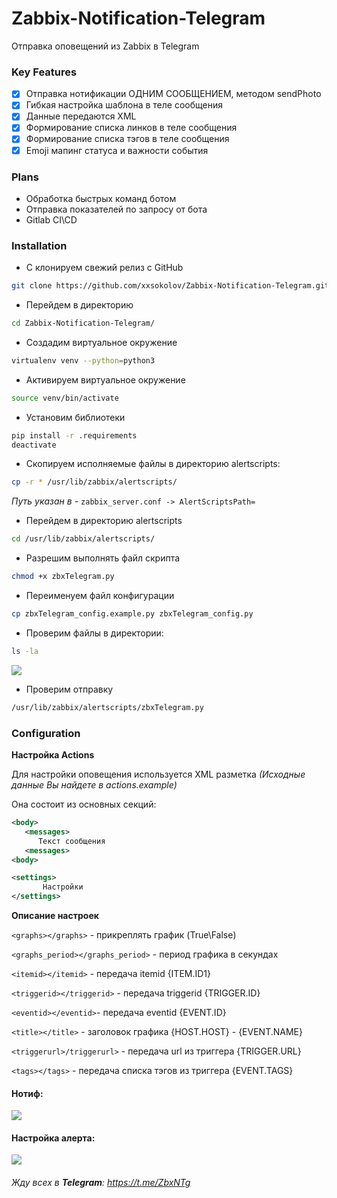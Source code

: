 # Zabbix-Notification-Telegram

Отправка оповещений из Zabbix в  Telegram

### Key Features
- [x] Отправка нотификации ОДНИМ СООБЩЕНИЕМ, методом sendPhoto
- [x] Гибкая настройка шаблона в теле сообщения
- [x] Данные передаются XML
- [x] Формирование списка линков в теле сообщения
- [x] Формирование списка тэгов в теле сообщения
- [x] Emoji мапинг статуса и важности события

### Plans
- Обработка быстрых команд ботом
- Отправка показателей по запросу от бота
- Gitlab CI\CD

### Installation

* С клонируем свежий релиз с GitHub
```bash
git clone https://github.com/xxsokolov/Zabbix-Notification-Telegram.git
```

* Перейдем в директорию
```bash
cd Zabbix-Notification-Telegram/
```

* Создадим виртуальное окружение
```bash
virtualenv venv --python=python3
```

* Активируем виртуальное окружение
```bash
source venv/bin/activate
```

* Установим библиотеки 
```bash
pip install -r .requirements
deactivate
```

* Скопируем исполняемые файлы в директорию alertscripts:

```bash
cp -r * /usr/lib/zabbix/alertscripts/
```
_Путь указан в -_  `zabbix_server.conf -> AlertScriptsPath=`

* Перейдем в директорию alertscripts
```bash
cd /usr/lib/zabbix/alertscripts/
```

* Разрешим выполнять файл скрипта
```bash
chmod +x zbxTelegram.py
```

* Переименуем файл конфигурации
```bash
cp zbxTelegram_config.example.py zbxTelegram_config.py
```

* Проверим файлы в директории:
```bash
ls -la
```
<img src="https://imgur.com/JNKkJCG.png"></img>



* Проверим отправку
```bash
/usr/lib/zabbix/alertscripts/zbxTelegram.py
```

### Configuration 

**Настройка Actions**

Для настройки оповещения используется XML разметка _(Исходные данные Вы найдете в actions.example)_

Она состоит из основных секций:

```xml
<body>
   <messages>
      Текст сообщения
   <messages>
<body>      
``` 

```xml
<settings> 
       Настройки
</settings>
``` 

**Описание настроек**

`<graphs></graphs>` - прикреплять график (True\False)

`<graphs_period></graphs_period>` - период графика в секундах

`<itemid></itemid>` - передача itemid {ITEM.ID1}

`<triggerid></triggerid>` - передача triggerid {TRIGGER.ID}

`<eventid></eventid>`- передача eventid {EVENT.ID}

`<title></title>` - заголовок графика {HOST.HOST} - {EVENT.NAME}

`<triggerurl>/triggerurl>` - передача url из триггера {TRIGGER.URL}

`<tags></tags>` - передача списка тэгов из триггера {EVENT.TAGS}


#### Нотиф:

<img src="https://imgur.com/fQpq77E.png">

#### Настройка алерта:

<img src="https://imgur.com/9ke7VyX.png">

###### Жду всех в **Telegram**: https://t.me/ZbxNTg
